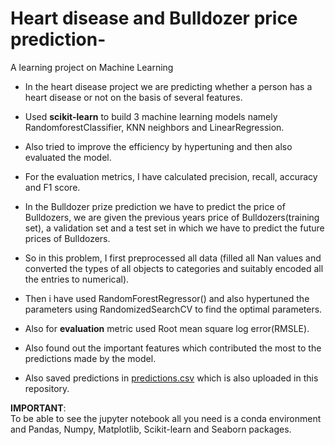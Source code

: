 # Heart disease and Bulldozer price prediction-

A learning  project on Machine Learning  

- In the heart disease project we are predicting whether a person has a heart disease or not on the basis of several features.

- Used **scikit-learn** to build 3 machine learning models namely RandomforestClassifier, KNN neighbors and LinearRegression.

- Also tried to improve the efficiency by hypertuning and then also evaluated the model.

- For the evaluation metrics, I have calculated precision, recall, accuracy and F1 score.

- In the Bulldozer prize prediction we have to predict the price of Bulldozers, we are given the previous years price of Bulldozers(training set), a validation set and a test set in which we have to predict the future prices of Bulldozers.

- So in this problem, I first preprocessed all data (filled all Nan values and converted the types of all objects to categories and suitably encoded all the entries to numerical).

- Then i have used RandomForestRegressor() and also hypertuned the parameters using RandomizedSearchCV to find the optimal parameters.

- Also for **evaluation** metric used Root mean square log error(RMSLE).

- Also found out the important features which contributed the most to the predictions made by the model.

- Also saved predictions in [predictions.csv](predictions.csv) which is also uploaded in this repository.

**IMPORTANT**:  
To be able to see the jupyter notebook all you need is a  conda environment and Pandas, Numpy, Matplotlib, Scikit-learn and Seaborn packages.
